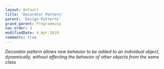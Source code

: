 ```yaml
---
layout: default
title: 'Decorator Pattern'
parent: 'Design Patterns'
grand_parent: Programming
nav_order: 3
modifiedDate: 4-Apr-2019
comments: true
---
```

<em>Decorator pattern allows new behavior to be added to an individual object, dynamically, without affecting the behavior of other objects from the same class  </em>
